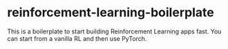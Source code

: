 # reinforcement-learning-boilerplate

This is a boilerplate to start building Reinforcement Learning apps fast. You can start from a vanilla RL and then use PyTorch.
